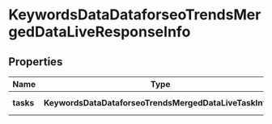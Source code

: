 # KeywordsDataDataforseoTrendsMergedDataLiveResponseInfo

## Properties

| Name | Type | Description | Notes |
|------------ | ------------- | ------------- | -------------|
**tasks** | **KeywordsDataDataforseoTrendsMergedDataLiveTaskInfo[]** | array of tasks |[optional]|